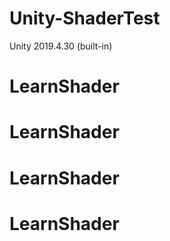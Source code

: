# Unity-ShaderTest

Unity 2019.4.30 (built-in)

# LearnShader
# LearnShader
# LearnShader
# LearnShader
